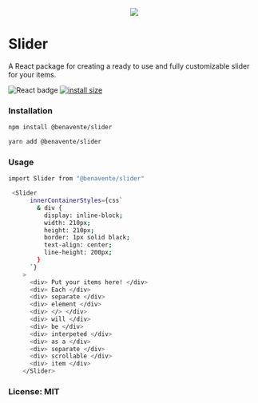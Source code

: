 <p align="center">
  <img src="https://i.ibb.co/kKyY0NL/Logo-1.jpg" />
</p>

# Slider

A React package for creating a ready to use and fully customizable slider for your items.

![React badge](https://badges.aleen42.com/src/react.svg) [![install size](https://packagephobia.com/badge?p=@benavente/slider)](https://packagephobia.com/result?p=@benavente/slider)

### Installation

```sh
npm install @benavente/slider
```

```sh
yarn add @benavente/slider
```

### Usage

```sh
import Slider from "@benavente/slider"

 <Slider
      innerContainerStyles={css`
        & div {
          display: inline-block;
          width: 210px;
          height: 210px;
          border: 1px solid black;
          text-align: center;
          line-height: 200px;
        }
      `}
    >
      <div> Put your items here! </div>
      <div> Each </div>
      <div> separate </div>
      <div> element </div>
      <div> </> </div>
      <div> will </div>
      <div> be </div>
      <div> interpeted </div>
      <div> as a </div>
      <div> separate </div>
      <div> scrollable </div>
      <div> item </div>
    </Slider>
```

### License: MIT
